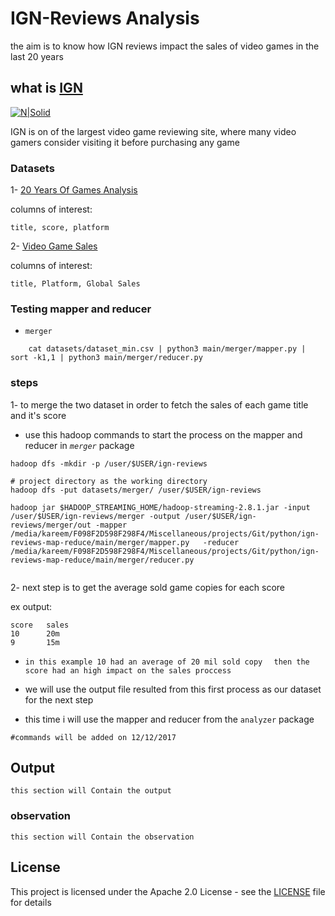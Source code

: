 # IGN-Reviews Analysis

the aim is to know how IGN reviews impact the sales of video games
in the last 20 years

## what is [IGN](http://me.ign.com/en/)

[![N|Solid](https://superrepo.org/static/images/icons/original/xplugin.video.ign_com.png.pagespeed.ic.mp10cLVn3C.png)](http://me.ign.com/en/)

IGN is on of the largest video game reviewing site, where many video gamers consider visiting it before purchasing any game

### Datasets 
1- [20 Years Of Games Analysis](https://www.kaggle.com/ash316/20-years-of-games-analysis)

columns of interest:

```
title, score, platform
```

2- [Video Game Sales](https://www.kaggle.com/gregorut/videogamesales)

columns of interest:
```
title, Platform, Global Sales
```
### Testing mapper and reducer
- `merger`
```
    cat datasets/dataset_min.csv | python3 main/merger/mapper.py | sort -k1,1 | python3 main/merger/reducer.py 
```

### steps

1- to merge the two dataset in order to fetch the sales of each game title and it's score 
- use this hadoop commands to start the process on the mapper and reducer in _`merger`_ package

```
hadoop dfs -mkdir -p /user/$USER/ign-reviews

# project directory as the working directory
hadoop dfs -put datasets/merger/ /user/$USER/ign-reviews

hadoop jar $HADOOP_STREAMING_HOME/hadoop-streaming-2.8.1.jar -input /user/$USER/ign-reviews/merger -output /user/$USER/ign-reviews/merger/out -mapper /media/kareem/F098F2D598F298F4/Miscellaneous/projects/Git/python/ign-reviews-map-reduce/main/merger/mapper.py   -reducer /media/kareem/F098F2D598F298F4/Miscellaneous/projects/Git/python/ign-reviews-map-reduce/main/merger/reducer.py


```

2- next step is to get the average sold game copies for each score 

ex output:
```
score   sales
10      20m
9       15m
```
 - ``in this example 10 had an average of 20 mil sold copy  `` 
 ``then the score had an high impact on the sales proccess``
 
- we will use the output file resulted from this first process as our dataset for the next step

- this time i will use the mapper and reducer from the ``analyzer`` package
```
#commands will be added on 12/12/2017
```

## Output 
```
this section will Contain the output
```


### observation
```
this section will Contain the observation
```

## License

This project is licensed under the Apache 2.0 License - see the [LICENSE](LICENSE) file for details


